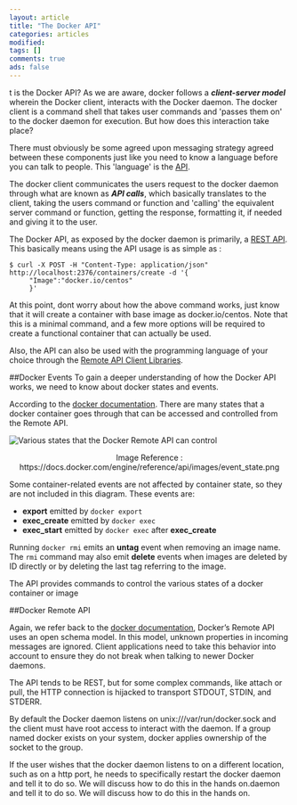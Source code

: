 ```yaml
---
layout: article
title: "The Docker API"
categories: articles
modified: 
tags: []
comments: true
ads: false
---
```


t is the Docker API?
 As we are aware, docker follows a ***client-server model*** wherein the Docker client, interacts with the Docker daemon. The docker client is a command shell that takes user commands and 'passes them on' to the docker daemon for execution. But how does this interaction take place?
 
 There must obviously be some agreed upon messaging strategy agreed between these components just like you need to know a language before you can talk to people. This 'language' is the [API](https://en.wikipedia.org/wiki/Application_programming_interface).

The docker client communicates the users request to the docker daemon through what are known as ***API calls***, which basically translates to the client, taking the users command or function and 'calling' the equivalent server command or function, getting the response, formatting it, if needed and giving it to the user. 

The Docker API, as exposed by the docker daemon is primarily, a [REST API](https://en.wikipedia.org/wiki/Representational_state_transfer).  This basically means using the API usage is as simple as : 

    $ curl -X POST -H "Content-Type: application/json" http://localhost:2376/containers/create -d '{
         "Image":"docker.io/centos"
         }'

At this point, dont worry about how the above command works, just know that it will create a container with base image as docker.io/centos. Note that this is a minimal command, and a few more options will be required to create a functional container that can actually be used. 

Also, the API can also be used with the programming language of your choice through the [Remote API Client Libraries](https://docs.docker.com/engine/reference/api/remote_api_client_libraries/). 

##Docker Events
To gain a deeper understanding of how the Docker API works, we need to know about docker states and events.

According to the [docker documentation](https://docs.docker.com/engine/reference/api/docker_remote_api/). There are many states that a docker container goes through that can be accessed and controlled from the Remote API.

![Various states that the Docker Remote API can control](https://docs.docker.com/engine/reference/api/images/event_state.png "Event States")
<p align="center">
	Image Reference : https://docs.docker.com/engine/reference/api/images/event_state.png
</p>
Some container-related events are not affected by container state, so they are not included in this diagram. These events are:

 - **export** emitted by `docker export` 
 - **exec_create** emitted by `docker exec`  
 - **exec_start** emitted by `docker exec` after **exec_create**

Running `docker rmi` emits an **untag** event when removing an image name. The `rmi` command may also emit **delete** events when images are deleted by ID directly or by deleting the last tag referring to the image.

The API provides commands to control the various states of a docker container or image

##Docker Remote API

Again, we refer back to the [docker documentation](https://docs.docker.com/engine/reference/api/docker_remote_api/),  Docker’s Remote API uses an open schema model. In this model, unknown properties in incoming messages are ignored. Client applications need to take this behavior into account to ensure they do not break when talking to newer Docker daemons.

The API tends to be REST, but for some complex commands, like attach or pull, the HTTP connection is hijacked to transport STDOUT, STDIN, and STDERR.

By default the Docker daemon listens on unix:///var/run/docker.sock and the client must have root access to interact with the daemon. If a group named docker exists on your system, docker applies ownership of the socket to the group.

If the user wishes that the docker daemon listens to on a different location, such as on a http port, he needs to specifically restart the docker daemon and tell it to do so. We will discuss how to do this in the hands on.daemon and tell it to do so. We will discuss how to do this in the hands on.
